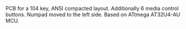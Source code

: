 PCB for a 104 key, ANSI compacted layout. Additionally 6 media control buttons. Numpad moved to the left side.
Based on ATtmega AT32U4-AU MCU.